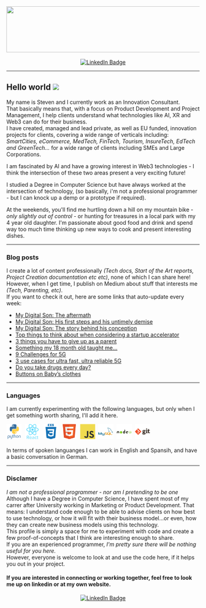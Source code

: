 <div id="header" align="center">
 <img src="http://stevenboylan.eu/wp-content/uploads/2020/09/Name_Logo.png"  width="600" height="120"> <p><a href="https://stevenboylan.eu"></a></p>
  <a href="https://linkedin.com/in/StevenBoylan">
    <img src="https://img.shields.io/badge/LinkedIn-blue?style=for-the-badge&logo=linkedin&logoColor=white" alt="LinkedIn Badge"/>
  </a>
</div>

---

## Hello world <img src="https://media.giphy.com/media/hvRJCLFzcasrR4ia7z/giphy.gif" width="30px"/>

My name is Steven and I currently work as an Innovation Consultant. </br>
That basically means that,  with a focus on Product Development and Project Management, I help clients understand what technologies like AI, XR and Web3 can do for their business. </br>
I have created, managed and lead private, as well as EU funded, innovation projects for clients, covering a wide range of verticals including: *SmartCities, eCommerce, MedTech, FinTech, Tourism, InsureTech, EdTech and GreenTech...* for a wide range of clients including SMEs and Large Corporations. 

I am fascinated by AI and have a growing interest in Web3 technologies - I think the intersection of these two areas present a very exciting future! 

I studied a Degree in Computer Science but have always worked at the intersection of technology, (so basically, i'm not a professional programmer - but I can knock up a demp or a prototype if required). 

At the weekends, you'll find me hurtling down a hill on my mountain bike - *only slightly out of control* - or hunting for treasures in a local park with my 4 year old daughter. I'm passionate about good food and drink and spend way too much time thinking up new ways to cook and present interesting dishes. 


---

### Blog posts

I create a lot of content professionally *(Tech docs, Start of the Art reports, Project Creation documentation etc etc)*, none of which I can share here! 
However, when I get time, I publish on Medium about stuff that interests me *(Tech, Parenting, etc)*. </br>
If you want to check it out, here are some links that auto-update every week:
<!-- BLOG-POST-LIST:START -->
- [My Digital Son: The aftermath](https://medium.com/@stevenboylan/my-digital-son-the-aftermath-8b16a2b0a1f3?source=rss-5dcaf5d404f8------2)
- [My Digital Son: His first steps and his untimely demise](https://medium.com/@stevenboylan/my-digital-son-his-first-steps-and-his-untimely-demise-4c73d8b1e227?source=rss-5dcaf5d404f8------2)
- [My Digital Son: The story behind his conception](https://medium.com/@stevenboylan/my-digital-son-the-story-behind-his-conception-5738a9e5be93?source=rss-5dcaf5d404f8------2)
- [Top things to think about when considering a startup accelerator](https://medium.com/@stevenboylan/top-things-to-think-about-when-considering-a-startup-accelerator-2996eafbafde?source=rss-5dcaf5d404f8------2)
- [3 things you have to give up as a parent](https://medium.com/@stevenboylan/3-things-you-have-to-give-up-as-a-parent-b6d5e2c0d058?source=rss-5dcaf5d404f8------2)
- [Something my 18 month old taught me…](https://medium.com/@stevenboylan/something-my-18-month-old-taught-me-472672e25a14?source=rss-5dcaf5d404f8------2)
- [9 Challenges for 5G](https://medium.com/@stevenboylan/9-challenges-for-5g-3318b2bdeddf?source=rss-5dcaf5d404f8------2)
- [3 use cases for ultra fast, ultra reliable 5G](https://medium.com/@stevenboylan/3-use-cases-for-ultra-fast-ultra-reliable-5g-2d315d775206?source=rss-5dcaf5d404f8------2)
- [Do you take drugs every day?](https://medium.com/@stevenboylan/do-you-take-drugs-every-day-b9264867dca9?source=rss-5dcaf5d404f8------2)
- [Buttons on Baby’s clothes](https://medium.com/@stevenboylan/buttons-on-babys-clothes-603b40e8ff2a?source=rss-5dcaf5d404f8------2)
<!-- BLOG-POST-LIST:END -->
---

### Languages

I am currently experimenting with the following languages, but only when I get something worth sharing, I'll add it here. 
<div>
  <img src="https://github.com/devicons/devicon/blob/master/icons/python/python-original-wordmark.svg" title="Python" alt="Python" width="40" height="40"/>&nbsp;
  <img src="https://github.com/devicons/devicon/blob/master/icons/react/react-original-wordmark.svg" title="React" alt="React" width="40" height="40"/>&nbsp;
  <img src="https://github.com/devicons/devicon/blob/master/icons/css3/css3-plain-wordmark.svg"  title="CSS3" alt="CSS" width="40" height="40"/>&nbsp;
  <img src="https://github.com/devicons/devicon/blob/master/icons/html5/html5-original.svg" title="HTML5" alt="HTML" width="40" height="40"/>&nbsp;
  <img src="https://github.com/devicons/devicon/blob/master/icons/javascript/javascript-original.svg" title="JavaScript" alt="JavaScript" width="40" height="40"/>&nbsp;
  <img src="https://github.com/devicons/devicon/blob/master/icons/mysql/mysql-original-wordmark.svg" title="MySQL"  alt="MySQL" width="40" height="40"/>&nbsp;
  <img src="https://github.com/devicons/devicon/blob/master/icons/nodejs/nodejs-original-wordmark.svg" title="NodeJS" alt="NodeJS" width="40" height="40"/>&nbsp;
  <img src="https://github.com/devicons/devicon/blob/master/icons/git/git-original-wordmark.svg" title="Git" **alt="Git" width="40" height="40"/>
</div>
</br>
In terms of spoken languanges I can work in English and Spansih, and have a basic conversation in German. 

---

### Disclamer
*I am not a professional programmer - nor am I pretending to be one* </br>
Although I have a Degree in Computer Science, I have spent most of my carrer after University working in Marketing or Product Development. 
That means: I understand code enough to be able to advise clients on how best to use technology, or how it will fit with their business model...or even, how they can create new business models using this technology. </br>
This profile is simply a space for me to experiment with code and create a few proof-of-concepts that I think are interesting enough to share. </br>
If you are an experienced programmer, *I'm pretty sure there will be nothing useful for you here.* <br>
However, everyone is welcome to look at and use the code here, if it helps you out in your project. 

#### If you are interested in connecting or working together, feel free to look me up on linkedin or at my own website.

<div id="badges" align="center">
 
  <a href="http://stevenboylan.eu">
    <img src="https://img.shields.io/badge/Contact%20Me-StevenBoylan.eu-brightgreen" alt="LinkedIn Badge"/>
  </a>
</div>

